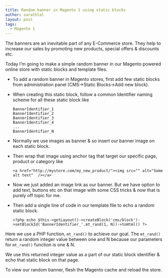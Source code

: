 ```yaml
---
title: Random banner in Magento 1 using static blocks
author: sarathlal
layout: post
tags:
  - Magento 1
---
```

The banners are an inevitable part of any E-Commerce store. They help to increase our sales by promoting new products, special offers & discounts etc.

Today I&#8217;m going to make a simple random banner in our Magento powered online store with static blocks and template files.

*   To add a random banner in Magento stores, first add few static blocks from administration panel (CMS->Static Blocks->Add new block).
*   When creating this static block, follow a common Identifier naming scheme for all these static block like


		BannerIdentifier_1
		BannerIdentifier_2
		BannerIdentifier_3
		BannerIdentifier_4
		...
		BannerIdentifier_N

*   Normally we use images as banner & so insert our banner image on each static block.
*   Then wrap that image using anchor tag that target our specific page, product or category like 

		<a href="http://mystore.com/my_new_product/"><img src="" alt="Some alt text"  /></a>

*   Now we just added an image link as our banner. But we have option to add text, buttons etc on that image with some CSS tricks & now that is purely off topic for me.
*   Then add a single line of code in our template file to echo a random static block.

		<?php echo $this->getLayout()->createBlock('cms/block')->setBlockId('BannerIdentifier_'.mt_rand(1, N))->toHtml() ?>

Here we use a PHP function, `mt_rand()` to achieve our goal. The `mt_rand()` return a random integer value between one and N because our parameters for `mt_rand()` function is one & N.

We use this returned integer value as a part of our static block identifier & echo that static block on that page.

To view our random banner, flesh the Magento cache and reload the store.

